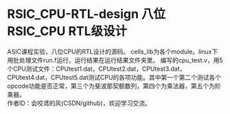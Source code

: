 # RSIC_CPU-RTL-design 八位RSIC_CPU RTL级设计
ASIC课程实验，八位CPU的RTL设计的源码。 cells_lib为各个module。linux下用批处理文件run.f运行，运行结果在运行结果文件夹里。 编写的cpu_test.v，用5个CPU测试文件：CPUtest1.dat，CPUtest2.dat，CPUtest3.dat，CPUtest4.dat，CPUtest5.dat测试CPU的各项功能。其中第一个第二个测试各个opcode功能是否正常，第三个为斐波那契额数列，第四个为乘法器，第五个为阶乘器。  
作者ID：会咬鸢的风(CSDN/github)，欢迎学习交流。
